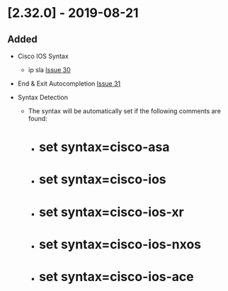 # [2.32.0] - 2019-08-21

## Added

* Cisco IOS Syntax
    
    * ip sla [Issue 30](https://github.com/heyglen/network_tech/issues/30)

* End & Exit Autocompletion [Issue 31](https://github.com/heyglen/network_tech/issues/31)

* Syntax Detection

    * The syntax will be automatically set if the following comments are found:

      * # set syntax=cisco-asa

      * # set syntax=cisco-ios
      
      * # set syntax=cisco-ios-xr
      
      * # set syntax=cisco-ios-nxos
      
      * # set syntax=cisco-ios-ace
